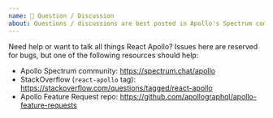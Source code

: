 ```yaml
---
name: 🤗 Question / Discussion
about: Questions / discussions are best posted in Apollo's Spectrum community or StackOverflow.
---
```


Need help or want to talk all things React Apollo? Issues here are reserved for bugs, but one of the following resources should help:

* Apollo Spectrum community: https://spectrum.chat/apollo
* StackOverflow (`react-apollo` tag): https://stackoverflow.com/questions/tagged/react-apollo
* Apollo Feature Request repo: https://github.com/apollographql/apollo-feature-requests
